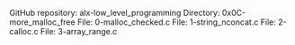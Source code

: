 GitHub repository: alx-low_level_programming
Directory: 0x0C-more_malloc_free
File: 0-malloc_checked.c
File: 1-string_nconcat.c
File: 2-calloc.c
File: 3-array_range.c